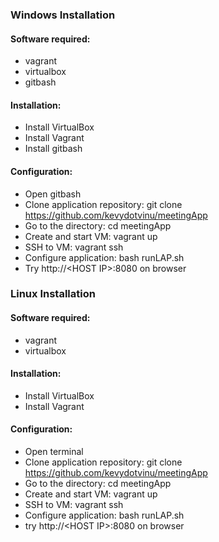 ### Windows Installation

#### Software required:
 - vagrant
 - virtualbox
 - gitbash

#### Installation:
 - Install VirtualBox
 - Install Vagrant
 - Install gitbash

#### Configuration:
 - Open gitbash
 - Clone application repository: git clone https://github.com/kevydotvinu/meetingApp
 - Go to the directory: cd meetingApp
 - Create and start VM: vagrant up
 - SSH to VM: vagrant ssh
 - Configure application: bash runLAP.sh
 - Try http://&lt;HOST IP&gt;:8080 on browser

### Linux Installation

#### Software required:
 - vagrant
 - virtualbox

#### Installation:
 - Install VirtualBox
 - Install Vagrant

#### Configuration:
 - Open terminal
 - Clone application repository: git clone https://github.com/kevydotvinu/meetingApp
 - Go to the directory: cd meetingApp
 - Create and start VM: vagrant up
 - SSH to VM: vagrant ssh
 - Configure application: bash runLAP.sh
 - try http://&lt;HOST IP&gt;:8080 on browser
